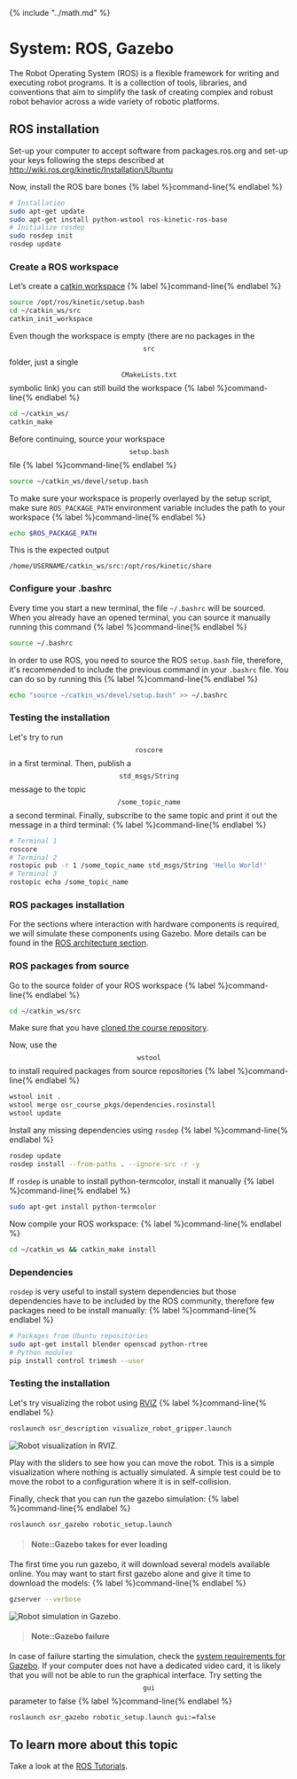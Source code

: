 {% include "../math.md" %}

# System: ROS, Gazebo

The Robot Operating System (ROS) is a flexible framework for writing and executing robot programs. It is a collection of tools, libraries, and conventions that aim to
simplify the task of creating complex and robust robot behavior across a wide
variety of robotic platforms.

## ROS installation

Set-up your computer to accept software from packages.ros.org and set-up your
keys following the steps described at http://wiki.ros.org/kinetic/Installation/Ubuntu

Now, install the ROS bare bones
{% label %}command-line{% endlabel %}
```bash
# Installation
sudo apt-get update
sudo apt-get install python-wstool ros-kinetic-ros-base
# Initialize rosdep
sudo rosdep init
rosdep update
```

### Create a ROS workspace

Let’s create a [catkin workspace](http://wiki.ros.org/catkin/workspaces)
{% label %}command-line{% endlabel %}
```bash
source /opt/ros/kinetic/setup.bash
cd ~/catkin_ws/src
catkin_init_workspace
```

Even though the workspace is empty (there are no packages in the $$\texttt{src}$$ folder,
just a single $$\texttt{CMakeLists.txt}$$ symbolic link) you can still build the workspace
{% label %}command-line{% endlabel %}
```bash
cd ~/catkin_ws/
catkin_make
```

Before continuing, source your workspace $$\texttt{setup.bash}$$ file
{% label %}command-line{% endlabel %}
```bash
source ~/catkin_ws/devel/setup.bash
```

To make sure your workspace is properly overlayed by the setup script, make
sure `ROS_PACKAGE_PATH` environment variable includes the path to your
workspace
{% label %}command-line{% endlabel %}
```bash
echo $ROS_PACKAGE_PATH
```

This is the expected output
```
/home/USERNAME/catkin_ws/src:/opt/ros/kinetic/share
```

### Configure your .bashrc

Every time you start a new terminal, the file `~/.bashrc` will be sourced. When
you already have an opened terminal, you can source it manually running this
command
{% label %}command-line{% endlabel %}
```bash
source ~/.bashrc
```

In order to use ROS, you need to source the ROS `setup.bash` file, therefore,
it's recommended to include the previous command in your `.bashrc` file.
You can do so by running this
{% label %}command-line{% endlabel %}
```bash
echo "source ~/catkin_ws/devel/setup.bash" >> ~/.bashrc
```

### Testing the installation

Let's try to run $$\texttt{roscore}$$ in a first terminal. Then, publish a $$\texttt{std_msgs/String}$$
message to the topic $$\texttt{/some_topic_name}$$ a second terminal. Finally, subscribe
to the same topic and print it out the message in a third terminal:
{% label %}command-line{% endlabel %}
```bash
# Terminal 1
roscore
# Terminal 2
rostopic pub -r 1 /some_topic_name std_msgs/String 'Hello World!'
# Terminal 3
rostopic echo /some_topic_name
```

### ROS packages installation
For the sections where interaction with hardware components is required,
we will simulate these components using Gazebo. More details can be found in
the [ROS architecture section](../system/architecture.md).

### ROS packages from source

Go to the source folder of your ROS workspace
{% label %}command-line{% endlabel %}
```bash
cd ~/catkin_ws/src
```

Make sure that you have [cloned the course repository](../installation/basic_tools.md#git).

Now, use the $$\texttt{wstool}$$ to install required packages from source repositories
{% label %}command-line{% endlabel %}
```bash
wstool init .
wstool merge osr_course_pkgs/dependencies.rosinstall
wstool update
```

Install any missing dependencies using `rosdep`
{% label %}command-line{% endlabel %}
```bash
rosdep update
rosdep install --from-paths . --ignore-src -r -y
```

If `rosdep` is unable to install python-termcolor, install it manually
{% label %}command-line{% endlabel %}
```bash
sudo apt-get install python-termcolor
```

Now compile your ROS workspace:
{% label %}command-line{% endlabel %}
```bash
cd ~/catkin_ws && catkin_make install
```

### Dependencies

`rosdep` is very useful to install system dependencies but those dependencies
have to be included by the ROS community, therefore few packages need to be
install manually:
{% label %}command-line{% endlabel %}
```bash
# Packages from Ubuntu repositories
sudo apt-get install blender openscad python-rtree
# Python modules
pip install control trimesh --user
```

### Testing the installation

Let's try visualizing the robot using [RVIZ](wiki.ros.org/rviz)
{% label %}command-line{% endlabel %}
```bash
roslaunch osr_description visualize_robot_gripper.launch
```

![Robot visualization in RVIZ.](../assets/installation/denso_in_rviz.png)

Play with the sliders to see how you can move the robot. This is a simple
visualization where nothing is actually simulated. A simple test could be to
move the robot to a configuration where it is in self-collision.

Finally, check that you can run the gazebo simulation:
{% label %}command-line{% endlabel %}
```bash
roslaunch osr_gazebo robotic_setup.launch
```
> #### Note::Gazebo takes for ever loading
The first time you run gazebo, it will download several models
available online. You may want to start first gazebo alone and give it time to
download the models:
{% label %}command-line{% endlabel %}
```bash
gzserver --verbose
```

![Robot simulation in Gazebo.](../assets/installation/denso_in_gazebo.jpg)

> #### Note::Gazebo failure
In case of failure starting the simulation, check the
[system requirements for Gazebo](http://gazebosim.org/tutorials?tut=guided_b1&cat=#Systemrequirements).
If your computer does not have a dedicated video card, it is likely that you
will not be able to run the graphical interface. Try setting the $$\texttt{gui}$$
parameter to false
{% label %}command-line{% endlabel %}
```bash
roslaunch osr_gazebo robotic_setup.launch gui:=false
```

## To learn more about this topic

Take a look at the [ROS Tutorials](http://wiki.ros.org/ROS/Tutorials).
